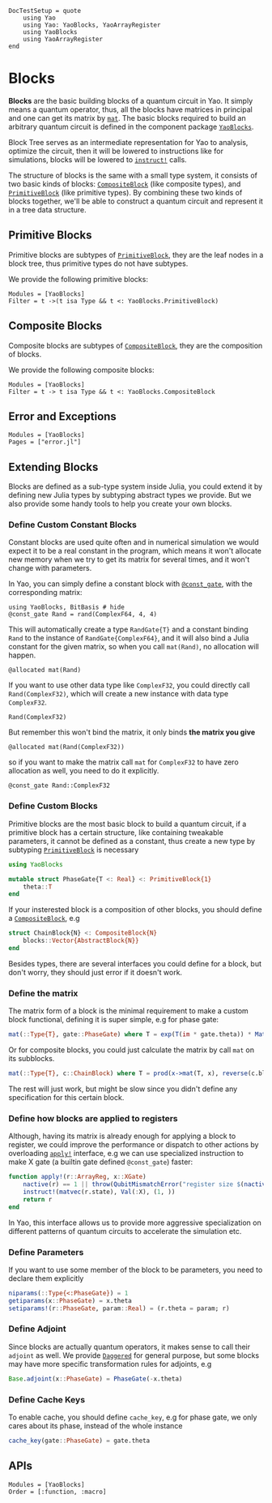 ```@meta
DocTestSetup = quote
    using Yao
    using Yao: YaoBlocks, YaoArrayRegister
    using YaoBlocks
    using YaoArrayRegister
end
```

# Blocks

**Blocks** are the basic building blocks of a quantum circuit in Yao.
It simply means a quantum operator, thus, all the blocks have matrices in principal and one can get its matrix by [`mat`](@ref). The basic blocks required to build an arbitrary quantum circuit is defined in the component package [`YaoBlocks`](@ref).

Block Tree serves as an intermediate representation for Yao to analysis, optimize the circuit, then it will be lowered to instructions like for simulations, blocks will be lowered to [`instruct!`](@ref) calls.

The structure of blocks is the same with a small type system, it consists of two basic kinds of blocks: [`CompositeBlock`](@ref) (like composite types), and [`PrimitiveBlock`](@ref) (like primitive types). By combining these two kinds of blocks together, we'll be able to
construct a quantum circuit and represent it in a tree data structure.

## Primitive Blocks

Primitive blocks are subtypes of [`PrimitiveBlock`](@ref), they are the leaf nodes in a block tree, thus primitive types do not have subtypes.

We provide the following primitive blocks:

```@autodocs
Modules = [YaoBlocks]
Filter = t ->(t isa Type && t <: YaoBlocks.PrimitiveBlock)
```

## Composite Blocks

Composite blocks are subtypes of [`CompositeBlock`](@ref), they are the composition of blocks.

We provide the following composite blocks:

```@autodocs
Modules = [YaoBlocks]
Filter = t -> t isa Type && t <: YaoBlocks.CompositeBlock
```

## Error and Exceptions

```@autodocs
Modules = [YaoBlocks]
Pages = ["error.jl"]
```

## Extending Blocks

Blocks are defined as a sub-type system inside Julia, you could extend it by defining new Julia types by subtyping abstract types we provide. But we also provide some handy tools to help you create your own blocks.

### Define Custom Constant Blocks

Constant blocks are used quite often and in numerical simulation we would expect it to be a real constant in the program, which means it won't allocate new memory when we try to get its matrix for several times, and it won't change with parameters.

In Yao, you can simply define a constant block with [`@const_gate`](@ref), with the corresponding matrix:

```@repl
using YaoBlocks, BitBasis # hide
@const_gate Rand = rand(ComplexF64, 4, 4)
```

This will automatically create a type `RandGate{T}` and a constant binding `Rand` to the instance of `RandGate{ComplexF64}`,
and it will also bind a Julia constant for the given matrix, so when you call `mat(Rand)`, no allocation will happen.

```@repl
@allocated mat(Rand)
```

If you want to use other data type like `ComplexF32`, you could directly call `Rand(ComplexF32)`, which will create a new instance with data type `ComplexF32`.

```@repl
Rand(ComplexF32)
```

But remember this won't bind the matrix, it only binds **the matrix you give**

```@repl
@allocated mat(Rand(ComplexF32))
```

so if you want to make the matrix call `mat` for `ComplexF32` to have zero allocation as well, you need to do it explicitly.

```@repl
@const_gate Rand::ComplexF32
```

### Define Custom Blocks

Primitive blocks are the most basic block to build a quantum circuit, if a primitive block has a certain structure, like containing tweakable parameters, it cannot be defined as a constant, thus create a new type by subtyping [`PrimitiveBlock`](@ref) is necessary

```julia
using YaoBlocks

mutable struct PhaseGate{T <: Real} <: PrimitiveBlock{1}
    theta::T
end
```

If your insterested block is a composition of other blocks, you should define a [`CompositeBlock`](@ref), e.g

```julia
struct ChainBlock{N} <: CompositeBlock{N}
    blocks::Vector{AbstractBlock{N}}
end
```

Besides types, there are several interfaces you could define for a block, but don't worry, they should just error if it doesn't work.

### Define the matrix

The matrix form of a block is the minimal requirement to make a custom block functional, defining it is super simple, e.g for phase gate:

```julia
mat(::Type{T}, gate::PhaseGate) where T = exp(T(im * gate.theta)) * Matrix{Complex{T}}(I, 2, 2)
```

Or for composite blocks, you could just calculate the matrix by call `mat` on its subblocks.

```julia
mat(::Type{T}, c::ChainBlock) where T = prod(x->mat(T, x), reverse(c.blocks))
```

The rest will just work, but might be slow since you didn't define any specification for this certain block.

### Define how blocks are applied to registers

Although, having its matrix is already enough for applying a block to register, we could improve the performance or dispatch to other actions by overloading [`apply!`](@ref) interface, e.g we can use specialized instruction to make X gate (a builtin gate defined `@const_gate`) faster:

```julia
function apply!(r::ArrayReg, x::XGate)
    nactive(r) == 1 || throw(QubitMismatchError("register size $(nactive(r)) mismatch with block size $N"))
    instruct!(matvec(r.state), Val(:X), (1, ))
    return r
end
```

In Yao, this interface allows us to provide more aggressive specialization on different patterns of quantum circuits to accelerate the simulation etc.

### Define Parameters

If you want to use some member of the block to be parameters, you need to declare them explicitly

```julia
niparams(::Type{<:PhaseGate}) = 1
getiparams(x::PhaseGate) = x.theta
setiparams!(r::PhaseGate, param::Real) = (r.theta = param; r)
```

### Define Adjoint

Since blocks are actually quantum operators, it makes sense to call their `adjoint` as well. We provide [`Daggered`](@ref) for general purpose, but some blocks may have more specific transformation rules for adjoints, e.g

```julia
Base.adjoint(x::PhaseGate) = PhaseGate(-x.theta)
```

### Define Cache Keys

To enable cache, you should define `cache_key`, e.g for phase gate, we only cares about its phase, instead of the whole instance

```julia
cache_key(gate::PhaseGate) = gate.theta
```


## APIs

```@autodocs
Modules = [YaoBlocks]
Order = [:function, :macro]
```
